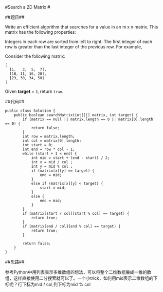 #Search a 2D Matrix #

##题目##

Write an efficient algorithm that searches for a value in an m x n matrix. This matrix has the following properties:

Integers in each row are sorted from left to right.
The first integer of each row is greater than the last integer of the previous row.
For example,

Consider the following matrix:
	
	[
	  [1,   3,  5,  7],
	  [10, 11, 16, 20],
	  [23, 30, 34, 50]
	]

Given **target** = `3`, return `true`.

##代码##

	public class Solution {
	    public boolean searchMatrix(int[][] matrix, int target) {
	        if (matrix == null || matrix.length == 0 || matrix[0].length == 0) {
	            return false;
	        }
	        int row = matrix.length;
	        int col = matrix[0].length;
	        int start = 0;
	        int end = row * col - 1;
	        while (start + 1 < end) {
	            int mid = start + (end - start) / 2;
	            int x = mid / col ;
	            int y = mid % col ;
	            if (matrix[x][y] == target) {
	                end = mid;
	            }
	            else if (matrix[x][y] < target) {
	                start = mid;
	            }
	            else {
	                end = mid;
	            }
	        }
	        if (matrix[start / col][start % col] == target) {
	            return true;
	        }
	        if (matrix[end / col][end % col] == target) {
	            return true;
	        }
	        
	        return false;
	    }
	}

##思路##

参考Python中用列表表示多维数组的想法，可以将整个二维数组展成一维的数组，这样直接使用二分搜索就可以了。一个小trick，如何用mid表示二维数组的下标呢？行下标为mid / col,列下标为mid % col
